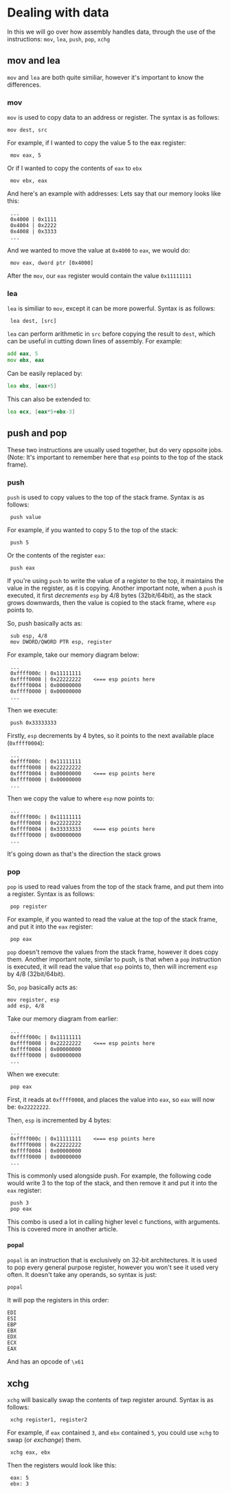 # Dealing with data

In this we will go over how assembly handles data, through the use of the instructions: `mov`, `lea`, `push`, `pop`, `xchg`

## mov and lea

`mov` and `lea` are both quite similiar, however it's important to know the differences.

### mov

`mov` is used to copy data to an address or register. The syntax is as follows:

```text
mov dest, src
```

For example, if I wanted to copy the value 5 to the eax register:

```text
 mov eax, 5
```

Or if I wanted to copy the contents of `eax` to `ebx`

```text
 mov ebx, eax
```

And here's an example with addresses: Lets say that our memory looks like this:

```text
 ...
 0x4000 | 0x1111
 0x4004 | 0x2222
 0x4008 | 0x3333
 ...
```

And we wanted to move the value at `0x4000` to `eax`, we would do:

```text
 mov eax, dword ptr [0x4000]
```

After the `mov`, our `eax` register would contain the value `0x11111111`

### lea

`lea` is similiar to `mov`, except it can be more powerful. Syntax is as follows:

```text
 lea dest, [src]
```

`lea` can perform arithmetic in `src` before copying the result to `dest`, which can be useful in cutting down lines of assembly. For example:

```asm
add eax, 5
mov ebx, eax
```

Can be easily replaced by:

```asm
lea ebx, [eax+5]
```

This can also be extended to:

```asm
lea ecx, [eax*5+ebx-3]
```


## push and pop

These two instructions are usually used together, but do very oppsoite jobs. \(Note: It's important to remember here that `esp` points to the top of the stack frame\).

### push

`push` is used to copy values to the top of the stack frame. Syntax is as follows:

```text
 push value
```

For example, if you wanted to copy 5 to the top of the stack:

```text
 push 5
```

Or the contents of the register `eax`:

```text
 push eax
```

If you're using `push` to write the value of a register to the top, it maintains the value in the register, as it is copying. Another important note, when a `push` is executed, it first _decrements_ `esp` by 4/8 bytes \(32bit/64bit\), as the stack grows downwards, then the value is copied to the stack frame, where `esp` points to.

So, push basically acts as:

```text
 sub esp, 4/8
 mov DWORD/QWORD PTR esp, register
```

For example, take our memory diagram below:

```text
 ...
 0xffff000c | 0x11111111
 0xffff0008 | 0x22222222    <=== esp points here
 0xffff0004 | 0x00000000
 0xffff0000 | 0x00000000
 ...
```

Then we execute:

```text
 push 0x33333333
```

Firstly, `esp` decrements by 4 bytes, so it points to the next available place \(`0xffff0004`\):

```text
 ...
 0xffff000c | 0x11111111
 0xffff0008 | 0x22222222
 0xffff0004 | 0x00000000    <=== esp points here
 0xffff0000 | 0x00000000
 ...
```

Then we copy the value to where `esp` now points to:

```text
 ...
 0xffff000c | 0x11111111
 0xffff0008 | 0x22222222
 0xffff0004 | 0x33333333    <=== esp points here
 0xffff0000 | 0x00000000
 ...
```

It's going down as that's the direction the stack grows

### pop

`pop` is used to read values from the top of the stack frame, and put them into a register. Syntax is as follows:

```text
 pop register
```

For example, if you wanted to read the value at the top of the stack frame, and put it into the `eax` register:

```text
 pop eax
```

`pop` doesn't remove the values from the stack frame, however it does copy them. Another important note, similar to push, is that when a `pop` instruction is executed, it will read the value that `esp` points to, then will increment `esp` by 4/8 \(32bit/64bit\).

So, `pop` basically acts as:

```text
mov register, esp
add esp, 4/8
```

Take our memory diagram from earlier:

```text
 ...
 0xffff000c | 0x11111111
 0xffff0008 | 0x22222222    <=== esp points here
 0xffff0004 | 0x00000000
 0xffff0000 | 0x00000000
 ...
```

When we execute:

```text
 pop eax
```

First, it reads at `0xffff0008`, and places the value into `eax`, so `eax` will now be: `0x22222222`.

Then, `esp` is incremented by 4 bytes:

```text
 ...
 0xffff000c | 0x11111111    <=== esp points here
 0xffff0008 | 0x22222222
 0xffff0004 | 0x00000000
 0xffff0000 | 0x00000000
 ...
```

This is commonly used alongside push. For example, the following code would write 3 to the top of the stack, and then remove it and put it into the `eax` register:

```text
 push 3
 pop eax
```

This combo is used a lot in calling higher level c functions, with arguments. This is covered more in another article.

#### popal

`popal` is an instruction that is exclusively on 32-bit architectures.  It is used to pop every general purpose register, however you won't see it used very often. It doesn't take any operands, so syntax is just:

```text
popal
```

It will pop the registers in this order:

```text
EDI
ESI
EBP
EBX
EDX
ECX
EAX
```

And has an opcode of `\x61`

## xchg

`xchg` will basically swap the contents of twp register around. Syntax is as follows:

```text
 xchg register1, register2
```

For example, if `eax` contained `3`, and `ebx` contained `5`, you could use `xchg` to swap \(or _exchange_\) them.

```text
 xchg eax, ebx
```

Then the registers would look like this:

```text
 eax: 5
 ebx: 3
```

